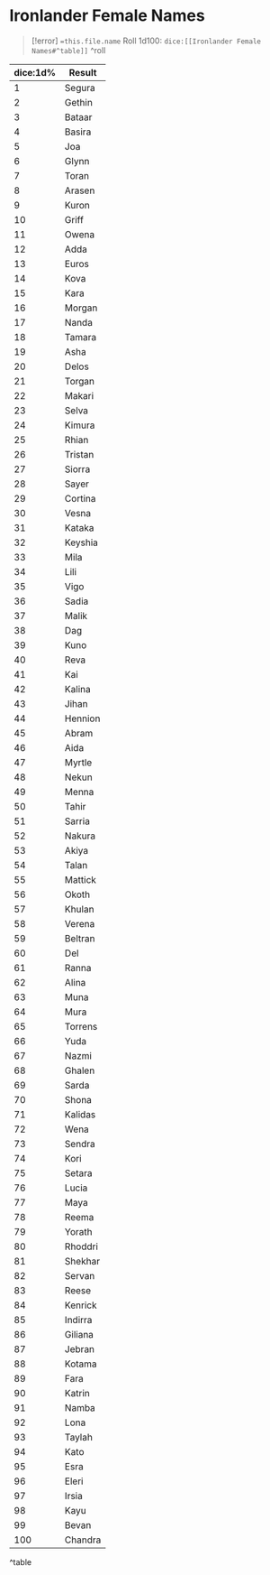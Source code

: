 # Ironlander Female Names
>[!error] `=this.file.name`
>Roll 1d100:  `dice:[[Ironlander Female Names#^table]]`
^roll

| dice:1d% | Result  |
|----------|---------|
| 1        | Segura  |
| 2        | Gethin  |
| 3        | Bataar  |
| 4        | Basira  |
| 5        | Joa     |
| 6        | Glynn   |
| 7        | Toran   |
| 8        | Arasen  |
| 9        | Kuron   |
| 10       | Griff   |
| 11       | Owena   |
| 12       | Adda    |
| 13       | Euros   |
| 14       | Kova    |
| 15       | Kara    |
| 16       | Morgan  |
| 17       | Nanda   |
| 18       | Tamara  |
| 19       | Asha    |
| 20       | Delos   |
| 21       | Torgan  |
| 22       | Makari  |
| 23       | Selva   |
| 24       | Kimura  |
| 25       | Rhian   |
| 26       | Tristan |
| 27       | Siorra  |
| 28       | Sayer   |
| 29       | Cortina |
| 30       | Vesna   |
| 31       | Kataka  |
| 32       | Keyshia |
| 33       | Mila    |
| 34       | Lili    |
| 35       | Vigo    |
| 36       | Sadia   |
| 37       | Malik   |
| 38       | Dag     |
| 39       | Kuno    |
| 40       | Reva    |
| 41       | Kai     |
| 42       | Kalina  |
| 43       | Jihan   |
| 44       | Hennion |
| 45       | Abram   |
| 46       | Aida    |
| 47       | Myrtle  |
| 48       | Nekun   |
| 49       | Menna   |
| 50       | Tahir   |
| 51       | Sarria  |
| 52       | Nakura  |
| 53       | Akiya   |
| 54       | Talan   |
| 55       | Mattick |
| 56       | Okoth   |
| 57       | Khulan  |
| 58       | Verena  |
| 59       | Beltran |
| 60       | Del     |
| 61       | Ranna   |
| 62       | Alina   |
| 63       | Muna    |
| 64       | Mura    |
| 65       | Torrens |
| 66       | Yuda    |
| 67       | Nazmi   |
| 68       | Ghalen  |
| 69       | Sarda   |
| 70       | Shona   |
| 71       | Kalidas |
| 72       | Wena    |
| 73       | Sendra  |
| 74       | Kori    |
| 75       | Setara  |
| 76       | Lucia   |
| 77       | Maya    |
| 78       | Reema   |
| 79       | Yorath  |
| 80       | Rhoddri |
| 81       | Shekhar |
| 82       | Servan  |
| 83       | Reese   |
| 84       | Kenrick |
| 85       | Indirra |
| 86       | Giliana |
| 87       | Jebran  |
| 88       | Kotama  |
| 89       | Fara    |
| 90       | Katrin  |
| 91       | Namba   |
| 92       | Lona    |
| 93       | Taylah  |
| 94       | Kato    |
| 95       | Esra    |
| 96       | Eleri   |
| 97       | Irsia   |
| 98       | Kayu    |
| 99       | Bevan   |
| 100      | Chandra |

^table
